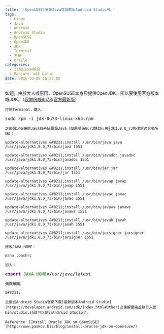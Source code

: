```yaml
---
title: '[OpenSUSE]安裝Java並調教出Android Studio用。'
tags:
  - Linux
  - Java
  - Android
  - Android Studio
  - OpenSUSE
  - OpenJDK
  - JDK
  - Terminal
  - 系統
  - Oracle
categories:
  - IT及Linux綜合
  - Manjaro／x86 Linux
date: 2016-03-05 16:25:50
---
```


如題，由於大人嘅原因，OpenSUSE本身只提供OpenJDK，所以要使用官方版本嘅JDK。（[我備份嘅8u73](https://mega.nz/#!7N1TDD6Z!2KZ0zXBh7caSYtso_VnyUzx1uhMbW0cYDT7QGqpt_-w)/[官方最新版](http://www.oracle.com/technetwork/java/javase/downloads/jdk8-downloads-2133151.html)）

	打開Terminal，鍵入：

<pre class="bash" style="font-family:monospace;">
sudo rpm <span style="color: #660033;">-i</span> jdk-8u73-linux-x64.rpm</pre>

	之後設定安裝的Java爲系統預設Java（如果唔係8u73請自行將jdk1.8.0_73修改爲適合嘅名稱）：

	update-alternatives &#8211;install /usr/bin/java java /usr/java/jdk1.8.0_73/bin/java 1551

	update-alternatives &#8211;install /usr/bin/javadoc javadoc /usr/java/jdk1.8.0_73/bin/javadoc 1551

	update-alternatives &#8211;install /usr/bin/jar jar /usr/java/jdk1.8.0_73/bin/jar 1551

	update-alternatives &#8211;install /usr/bin/javap javap /usr/java/jdk1.8.0_73/bin/javap 1551

	update-alternatives &#8211;install /usr/bin/javac javac /usr/java/jdk1.8.0_73/bin/javac 1551

	update-alternatives &#8211;install /usr/bin/javaws javaws /usr/java/jdk1.8.0_73/bin/javaws 1551

	update-alternatives &#8211;install /usr/bin/javah javah /usr/java/jdk1.8.0_73/bin/javah 1551

	update-alternatives &#8211;install /usr/bin/jarsigner jarsigner /usr/java/jdk1.8.0_73/bin/jarsigner 1551

	修改JAVA_HOME：

	nano .bashrc

	加入：

<pre class="bash" style="font-family:monospace;">
<span style="color: #7a0874; font-weight: bold;">export</span> <span style="color: #007800;">JAVA_HOME</span>=<span style="color: #000000; font-weight: bold;">/</span>usr<span style="color: #000000; font-weight: bold;">/</span>java<span style="color: #000000; font-weight: bold;">/</span>latest</pre>

	儲存離開。

	&#8211;

	之後從Android Studio官網下載[最新版本Android Studio](https://developer.android.com/sdk/index.html#Other)之後解壓縮並執行入面bin/studio.sh就可以執行Android Studio了。

	Reference：[Install Oracle JDK on OpenSUSE](http://www.paskov.biz/blog/install-oracle-jdk-on-opensuse/)
